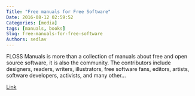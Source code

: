 ```yaml
---
Title: "Free manuals for Free Software"
Date: 2016-08-12 02:59:52
Categories: [media]
tags: [manuals, books]
Slug: free-manuals-for-free-software
Authors: sedlav
---
```


FLOSS Manuals is more than a collection of manuals about free and open source software, it is also the community. The contributors include designers, readers, writers, illustrators, free software fans, editors, artists, software developers, activists, and many other...

[Link](http://www.flossmanuals.org/)
